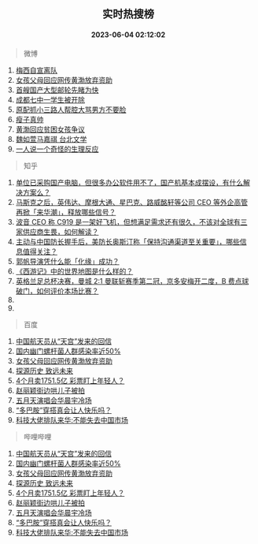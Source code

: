 <div align="center"><h2>实时热搜榜</h2><h4>2023-06-04 02:12:02</h4></div>

> 微博  

1. [梅西自宣离队](https://s.weibo.com/weibo?q=%23%E6%A2%85%E8%A5%BF%E8%87%AA%E5%AE%A3%E7%A6%BB%E9%98%9F%23&t=31&band_rank=1&Refer=top)<br />
2. [女孩父母回应网传黄渤放弃资助](https://s.weibo.com/weibo?q=%23%E5%A5%B3%E5%AD%A9%E7%88%B6%E6%AF%8D%E5%9B%9E%E5%BA%94%E7%BD%91%E4%BC%A0%E9%BB%84%E6%B8%A4%E6%94%BE%E5%BC%83%E8%B5%84%E5%8A%A9%23&t=31&band_rank=2&Refer=top)<br />
3. [首艘国产大型邮轮先睹为快](https://s.weibo.com/weibo?q=%23%E9%A6%96%E8%89%98%E5%9B%BD%E4%BA%A7%E5%A4%A7%E5%9E%8B%E9%82%AE%E8%BD%AE%E5%85%88%E7%9D%B9%E4%B8%BA%E5%BF%AB%23&t=31&band_rank=3&Refer=top)<br />
4. [成都七中一学生被开除](https://s.weibo.com/weibo?q=%23%E6%88%90%E9%83%BD%E4%B8%83%E4%B8%AD%E4%B8%80%E5%AD%A6%E7%94%9F%E8%A2%AB%E5%BC%80%E9%99%A4%23&t=31&band_rank=4&Refer=top)<br />
5. [原配抓小三路人帮腔大骂男方不要脸](https://s.weibo.com/weibo?q=%23%E5%8E%9F%E9%85%8D%E6%8A%93%E5%B0%8F%E4%B8%89%E8%B7%AF%E4%BA%BA%E5%B8%AE%E8%85%94%E5%A4%A7%E9%AA%82%E7%94%B7%E6%96%B9%E4%B8%8D%E8%A6%81%E8%84%B8%23&t=31&band_rank=5&Refer=top)<br />
6. [瘦子真帅](https://s.weibo.com/weibo?q=%E7%98%A6%E5%AD%90%E7%9C%9F%E5%B8%85&t=31&band_rank=6&Refer=top)<br />
7. [黄渤回应贫困女孩争议](https://s.weibo.com/weibo?q=%23%E9%BB%84%E6%B8%A4%E5%9B%9E%E5%BA%94%E8%B4%AB%E5%9B%B0%E5%A5%B3%E5%AD%A9%E4%BA%89%E8%AE%AE%23&t=31&band_rank=7&Refer=top)<br />
8. [魏如萱马嘉祺 台北文学](https://s.weibo.com/weibo?q=%E9%AD%8F%E5%A6%82%E8%90%B1%E9%A9%AC%E5%98%89%E7%A5%BA%20%E5%8F%B0%E5%8C%97%E6%96%87%E5%AD%A6&t=31&band_rank=8&Refer=top)<br />
9. [一人说一个奇怪的生理反应](https://s.weibo.com/weibo?q=%E4%B8%80%E4%BA%BA%E8%AF%B4%E4%B8%80%E4%B8%AA%E5%A5%87%E6%80%AA%E7%9A%84%E7%94%9F%E7%90%86%E5%8F%8D%E5%BA%94&t=31&band_rank=9&Refer=top)<br />

> 知乎  

1. [单位已采购国产电脑，但很多办公软件用不了，国产机基本成摆设，有什么解决方案么？](https://www.zhihu.com/question/511544506)<br />
2. [马斯克之后，英伟达、摩根大通、星巴克、路威酩轩等公司 CEO 等外企高管再掀「来华潮」，释放哪些信号？](https://www.zhihu.com/question/604506301)<br />
3. [波音 CEO 称 C919 是一架好飞机，但想满足需求还有很久，不该对全球有三家供应商生畏，如何解读？](https://www.zhihu.com/question/604411935)<br />
4. [主动与中国防长握手后，美防长奥斯汀称「保持沟通渠道至关重要」，哪些信息值得关注？](https://www.zhihu.com/question/604590355)<br />
5. [郭帆导演凭什么能「化缘」成功？](https://www.zhihu.com/question/581527683)<br />
6. [《西游记》中的世界地图是什么样的？](https://www.zhihu.com/question/37555090)<br />
7. [英格兰足总杯决赛，曼城 2:1 曼联斩赛季第二冠，京多安梅开二度，B 费点球破门，如何评价本场比赛？](https://www.zhihu.com/question/604629595)<br />
8. []()<br />
9. []()<br />

> 百度  

1. [中国航天员从“天宫”发来的回信](https://www.baidu.com/s?wd=%E4%B8%AD%E5%9B%BD%E8%88%AA%E5%A4%A9%E5%91%98%E4%BB%8E%E2%80%9C%E5%A4%A9%E5%AE%AB%E2%80%9D%E5%8F%91%E6%9D%A5%E7%9A%84%E5%9B%9E%E4%BF%A1&sa=fyb_news&rsv_dl=fyb_news)<br />
2. [国内幽门螺杆菌人群感染率近50%](https://www.baidu.com/s?wd=%E5%9B%BD%E5%86%85%E5%B9%BD%E9%97%A8%E8%9E%BA%E6%9D%86%E8%8F%8C%E4%BA%BA%E7%BE%A4%E6%84%9F%E6%9F%93%E7%8E%87%E8%BF%9150%25&sa=fyb_news&rsv_dl=fyb_news)<br />
3. [女孩父母回应网传黄渤放弃资助](https://www.baidu.com/s?wd=%E5%A5%B3%E5%AD%A9%E7%88%B6%E6%AF%8D%E5%9B%9E%E5%BA%94%E7%BD%91%E4%BC%A0%E9%BB%84%E6%B8%A4%E6%94%BE%E5%BC%83%E8%B5%84%E5%8A%A9&sa=fyb_news&rsv_dl=fyb_news)<br />
4. [探源历史 致远未来](https://www.baidu.com/s?wd=%E6%8E%A2%E6%BA%90%E5%8E%86%E5%8F%B2+%E8%87%B4%E8%BF%9C%E6%9C%AA%E6%9D%A5&sa=fyb_news&rsv_dl=fyb_news)<br />
5. [4个月卖1751.5亿 彩票盯上年轻人？](https://www.baidu.com/s?wd=4%E4%B8%AA%E6%9C%88%E5%8D%961751.5%E4%BA%BF+%E5%BD%A9%E7%A5%A8%E7%9B%AF%E4%B8%8A%E5%B9%B4%E8%BD%BB%E4%BA%BA%EF%BC%9F&sa=fyb_news&rsv_dl=fyb_news)<br />
6. [赵丽颖街边哄儿子被拍](https://www.baidu.com/s?wd=%E8%B5%B5%E4%B8%BD%E9%A2%96%E8%A1%97%E8%BE%B9%E5%93%84%E5%84%BF%E5%AD%90%E8%A2%AB%E6%8B%8D&sa=fyb_news&rsv_dl=fyb_news)<br />
7. [五月天演唱会华晨宇冷场](https://www.baidu.com/s?wd=%E4%BA%94%E6%9C%88%E5%A4%A9%E6%BC%94%E5%94%B1%E4%BC%9A%E5%8D%8E%E6%99%A8%E5%AE%87%E5%86%B7%E5%9C%BA&sa=fyb_news&rsv_dl=fyb_news)<br />
8. [“多巴胺”穿搭真会让人快乐吗？](https://www.baidu.com/s?wd=%E2%80%9C%E5%A4%9A%E5%B7%B4%E8%83%BA%E2%80%9D%E7%A9%BF%E6%90%AD%E7%9C%9F%E4%BC%9A%E8%AE%A9%E4%BA%BA%E5%BF%AB%E4%B9%90%E5%90%97%EF%BC%9F&sa=fyb_news&rsv_dl=fyb_news)<br />
9. [科技大佬排队来华:不能失去中国市场](https://www.baidu.com/s?wd=%E7%A7%91%E6%8A%80%E5%A4%A7%E4%BD%AC%E6%8E%92%E9%98%9F%E6%9D%A5%E5%8D%8E%3A%E4%B8%8D%E8%83%BD%E5%A4%B1%E5%8E%BB%E4%B8%AD%E5%9B%BD%E5%B8%82%E5%9C%BA&sa=fyb_news&rsv_dl=fyb_news)<br />

> 哔哩哔哩  

1. [中国航天员从“天宫”发来的回信](https://www.baidu.com/s?wd=%E4%B8%AD%E5%9B%BD%E8%88%AA%E5%A4%A9%E5%91%98%E4%BB%8E%E2%80%9C%E5%A4%A9%E5%AE%AB%E2%80%9D%E5%8F%91%E6%9D%A5%E7%9A%84%E5%9B%9E%E4%BF%A1&sa=fyb_news&rsv_dl=fyb_news)<br />
2. [国内幽门螺杆菌人群感染率近50%](https://www.baidu.com/s?wd=%E5%9B%BD%E5%86%85%E5%B9%BD%E9%97%A8%E8%9E%BA%E6%9D%86%E8%8F%8C%E4%BA%BA%E7%BE%A4%E6%84%9F%E6%9F%93%E7%8E%87%E8%BF%9150%25&sa=fyb_news&rsv_dl=fyb_news)<br />
3. [女孩父母回应网传黄渤放弃资助](https://www.baidu.com/s?wd=%E5%A5%B3%E5%AD%A9%E7%88%B6%E6%AF%8D%E5%9B%9E%E5%BA%94%E7%BD%91%E4%BC%A0%E9%BB%84%E6%B8%A4%E6%94%BE%E5%BC%83%E8%B5%84%E5%8A%A9&sa=fyb_news&rsv_dl=fyb_news)<br />
4. [探源历史 致远未来](https://www.baidu.com/s?wd=%E6%8E%A2%E6%BA%90%E5%8E%86%E5%8F%B2+%E8%87%B4%E8%BF%9C%E6%9C%AA%E6%9D%A5&sa=fyb_news&rsv_dl=fyb_news)<br />
5. [4个月卖1751.5亿 彩票盯上年轻人？](https://www.baidu.com/s?wd=4%E4%B8%AA%E6%9C%88%E5%8D%961751.5%E4%BA%BF+%E5%BD%A9%E7%A5%A8%E7%9B%AF%E4%B8%8A%E5%B9%B4%E8%BD%BB%E4%BA%BA%EF%BC%9F&sa=fyb_news&rsv_dl=fyb_news)<br />
6. [赵丽颖街边哄儿子被拍](https://www.baidu.com/s?wd=%E8%B5%B5%E4%B8%BD%E9%A2%96%E8%A1%97%E8%BE%B9%E5%93%84%E5%84%BF%E5%AD%90%E8%A2%AB%E6%8B%8D&sa=fyb_news&rsv_dl=fyb_news)<br />
7. [五月天演唱会华晨宇冷场](https://www.baidu.com/s?wd=%E4%BA%94%E6%9C%88%E5%A4%A9%E6%BC%94%E5%94%B1%E4%BC%9A%E5%8D%8E%E6%99%A8%E5%AE%87%E5%86%B7%E5%9C%BA&sa=fyb_news&rsv_dl=fyb_news)<br />
8. [“多巴胺”穿搭真会让人快乐吗？](https://www.baidu.com/s?wd=%E2%80%9C%E5%A4%9A%E5%B7%B4%E8%83%BA%E2%80%9D%E7%A9%BF%E6%90%AD%E7%9C%9F%E4%BC%9A%E8%AE%A9%E4%BA%BA%E5%BF%AB%E4%B9%90%E5%90%97%EF%BC%9F&sa=fyb_news&rsv_dl=fyb_news)<br />
9. [科技大佬排队来华:不能失去中国市场](https://www.baidu.com/s?wd=%E7%A7%91%E6%8A%80%E5%A4%A7%E4%BD%AC%E6%8E%92%E9%98%9F%E6%9D%A5%E5%8D%8E%3A%E4%B8%8D%E8%83%BD%E5%A4%B1%E5%8E%BB%E4%B8%AD%E5%9B%BD%E5%B8%82%E5%9C%BA&sa=fyb_news&rsv_dl=fyb_news)<br />
